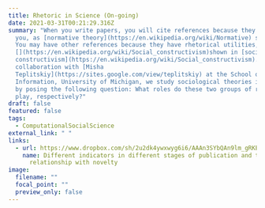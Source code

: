 ```yaml
---
title: Rhetoric in Science (On-going)
date: 2021-03-31T00:21:29.316Z
summary: "When you write papers, you will cite references because they inspire
  you, as [normative theory](https://en.wikipedia.org/wiki/Normative) states.
  You may have other references because they have rhetorical utilities, as
  [](https://en.wikipedia.org/wiki/Social_constructivism)shown in [social
  constructivism](https://en.wikipedia.org/wiki/Social_constructivism). In
  collaboration with [Misha
  Teplitskiy](https://sites.google.com/view/teplitskiy) at the School of
  Information, University of Michigan, we study sociological theories in science
  by posing the following question: What roles do these two groups of references
  play, respectively?"
draft: false
featured: false
tags:
  - ComputationalSocialScience
external_link: " "
links:
  - url: https://www.dropbox.com/sh/2u2dk4ywxwyg6i6/AAAn3SYbQAn9lm_gRKEgw4W8a?dl=0
    name: Different indicators in different stages of publication and their
      relationship with novelty
image:
  filename: ""
  focal_point: ""
  preview_only: false
---
```

